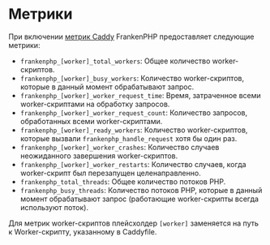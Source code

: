 # Метрики

При включении [метрик Caddy](https://caddyserver.com/docs/metrics) FrankenPHP предоставляет следующие метрики:

- `frankenphp_[worker]_total_workers`: Общее количество worker-скриптов.
- `frankenphp_[worker]_busy_workers`: Количество worker-скриптов, которые в данный момент обрабатывают запрос.
- `frankenphp_[worker]_worker_request_time`: Время, затраченное всеми worker-скриптами на обработку запросов.
- `frankenphp_[worker]_worker_request_count`: Количество запросов, обработанных всеми worker-скриптами.
- `frankenphp_[worker]_ready_workers`: Количество worker-скриптов, которые вызвали `frankenphp_handle_request` хотя бы один раз.
- `frankenphp_[worker]_worker_crashes`: Количество случаев неожиданного завершения worker-скриптов.
- `frankenphp_[worker]_worker_restarts`: Количество случаев, когда worker-скрипт был перезапущен целенаправленно.
- `frankenphp_total_threads`: Общее количество потоков PHP.
- `frankenphp_busy_threads`: Количество потоков PHP, которые в данный момент обрабатывают запрос (работающие worker-скрипты всегда используют поток).

Для метрик worker-скриптов плейсхолдер `[worker]` заменяется на путь к Worker-скрипту, указанному в Caddyfile.